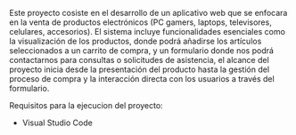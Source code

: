 Este proyecto cosiste en el desarrollo de un aplicativo web que se enfocara en la venta de productos electrónicos (PC gamers, laptops, televisores, celulares, accesorios).
El sistema incluye funcionalidades esenciales como la visualización de los productos, donde podrá añadirse los artículos seleccionados a un carrito de compra, y
un formulario donde nos podrá contactarnos para consultas o solicitudes de asistencia, el alcance del proyecto inicia desde la presentación del producto hasta 
la gestión del proceso de compra y la interacción directa con los usuarios a través del formulario.

Requisitos para la ejecucion del proyecto:
* Visual Studio Code
